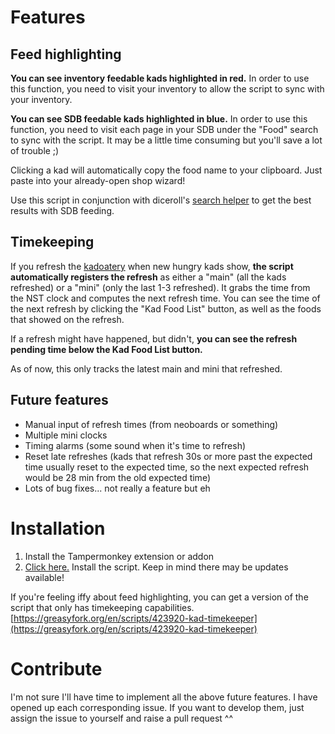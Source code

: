 # Features

## Feed highlighting

**You can see inventory feedable kads highlighted in red.** In order to use this function, you need to visit your inventory to allow the script to sync with your inventory.

**You can see SDB feedable kads highlighted in blue.** In order to use this function, you need to visit each page in your SDB under the "Food" search to sync with the script. It may be a little time consuming but you'll save a lot of trouble ;)

Clicking a kad will automatically copy the food name to your clipboard. Just paste into your already-open shop wizard!

Use this script in conjunction with diceroll's [search helper](https://github.com/diceroll123/NeoSearchHelper) to get the best results with SDB feeding.

## Timekeeping

If you refresh the [kadoatery](http://www.neopets.com/games/kadoatery/index.phtml) when new hungry kads show, **the script automatically registers the refresh** as either a "main" (all the kads refreshed) or a "mini" (only the last 1-3 refreshed). It grabs the time from the NST clock and computes the next refresh time. You can see the time of the next refresh by clicking the "Kad Food List" button, as well as the foods that showed on the refresh.

If a refresh might have happened, but didn't, **you can see the refresh pending time below the Kad Food List button.**

As of now, this only tracks the latest main and mini that refreshed. 

## Future features

* Manual input of refresh times (from neoboards or something)
* Multiple mini clocks
* Timing alarms (some sound when it's time to refresh)
* Reset late refreshes (kads that refresh 30s or more past the expected time usually reset to the expected time, so the next expected refresh would be 28 min from the old expected time)
* Lots of bug fixes... not really a feature but eh

# Installation

1. Install the Tampermonkey extension or addon
2. [Click here.](https://greasyfork.org/en/scripts/423914-kad-helper) Install the script. Keep in mind there may be updates available!

If you're feeling iffy about feed highlighting, you can get a version of the script that only has timekeeping capabilities. [https://greasyfork.org/en/scripts/423920-kad-timekeeper](https://greasyfork.org/en/scripts/423920-kad-timekeeper)


# Contribute
I'm not sure I'll have time to implement all the above future features. I have opened up each corresponding issue. If you want to develop them, just assign the issue to yourself and raise a pull request ^^
